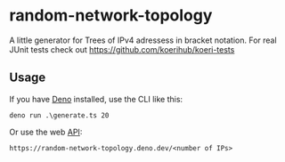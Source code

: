 # random-network-topology

A little generator for Trees of IPv4 adressess in bracket notation.
For real JUnit tests check out https://github.com/koerihub/koeri-tests

## Usage

If you have [Deno](https://deno.land) installed, use the CLI like this:
```shell
deno run .\generate.ts 20
```

Or use the web [API](https://random-network-topology.deno.dev/):
```
https://random-network-topology.deno.dev/<number of IPs>
```

